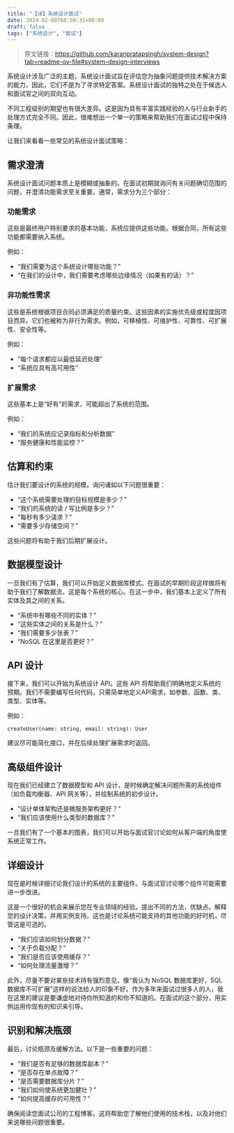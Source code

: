 ```yaml
---
title: "【译】系统设计面试"
date: 2024-02-08T08:50:31+08:00
draft: false
tags: ["系统设计", "面试"]
---
```

> 原文链接：https://github.com/karanpratapsingh/system-design?tab=readme-ov-file#system-design-interviews

系统设计涉及广泛的主题，系统设计面试旨在评估您为抽象问题提供技术解决方案的能力，因此，它们不是为了寻求特定答案。系统设计面试的独特之处在于候选人和面试官之间的双向互动。

不同工程级别的期望也有很大差异。这是因为具有丰富实践经验的人与行业新手的处理方式完全不同。因此，很难想出一个单一的策略来帮助我们在面试过程中保持条理。

让我们来看看一些常见的系统设计面试策略：

## 需求澄清

系统设计面试问题本质上是模糊或抽象的。在面试初期就询问有关问题确切范围的问题，并澄清功能需求至关重要。通常，需求分为三个部分：

### 功能需求

这些是最终用户特别要求的基本功能，系统应提供这些功能。根据合同，所有这些功能都需要纳入系统。

例如：

- “我们需要为这个系统设计哪些功能？”
- “在我们的设计中，我们需要考虑哪些边缘情况（如果有的话）？”

### 非功能性需求

这些是系统根据项目合同必须满足的质量约束。这些因素的实施优先级或程度因项目而异。它们也被称为非行为需求。例如，可移植性、可维护性、可靠性、可扩展性、安全性等。

例如：

- “每个请求都应以最低延迟处理”
- “系统应具有高可用性”

### 扩展需求

这些基本上是“好有”的需求，可能超出了系统的范围。

例如：

- “我们的系统应记录指标和分析数据”
- “服务健康和性能监控？”

## 估算和约束

估计我们要设计的系统的规模。询问诸如以下问题很重要：

- “这个系统需要处理的目标规模是多少？”
- “我们的系统的读 / 写比例是多少？”
- “每秒有多少请求？”
- “需要多少存储空间？”

这些问题将有助于我们后期扩展设计。

## 数据模型设计

一旦我们有了估算，我们可以开始定义数据库模式。在面试的早期阶段这样做将有助于我们了解数据流，这是每个系统的核心。在这一步中，我们基本上定义了所有实体及其之间的关系。

- “系统中有哪些不同的实体？”
- “这些实体之间的关系是什么？”
- “我们需要多少张表？”
- “NoSQL 在这里是否更好？”

## API 设计

接下来，我们可以开始为系统设计 API。这些 API 将帮助我们明确地定义系统的预期。我们不需要编写任何代码，只需简单地定义API需求，如参数、函数、类、类型、实体等。

例如：

`createUser(name: string, email: string): User`

建议尽可能简化接口，并在后续处理扩展需求时返回。

## 高级组件设计

现在我们已经建立了数据模型和 API 设计，是时候确定解决问题所需的系统组件（如负载均衡器、API 网关等），并绘制系统的初步设计。

- “设计单体架构还是微服务架构更好？”
- “我们应该使用什么类型的数据库？”

一旦我们有了一个基本的图表，我们可以开始与面试官讨论如何从客户端的角度使系统正常工作。

## 详细设计

现在是时候详细讨论我们设计的系统的主要组件。与面试官讨论哪个组件可能需要进一步改进。

这是一个很好的机会来展示您在专业领域的经验。提出不同的方法，优缺点。解释您的设计决策，并用实例支持。这也是讨论系统可能支持的其他功能的好时机，尽管这是可选的。

- “我们应该如何划分数据？”
- “关于负载分配？”
- “我们是否应该使用缓存？”
- “如何处理流量激增？”

此外，尽量不要对某些技术持有强烈意见，像“我认为 NoSQL 数据库更好，SQL 数据库不可扩展”这样的说法给人的印象不好。作为多年来面试过很多人的人，我在这里的建议是要谦虚地对待你所知道的和你不知道的。在面试的这个部分，用实例运用你现有的知识来引导。

## 识别和解决瓶颈

最后，讨论瓶颈及缓解方法。以下是一些重要的问题：

- “我们是否有足够的数据库副本？”
- “是否存在单点故障？”
- “是否需要数据库分片？”
- “我们如何使系统更加健壮？”
- “如何提高缓存的可用性？”

确保阅读您面试公司的工程博客。这将帮助您了解他们使用的技术栈，以及对他们来说哪些问题很重要。